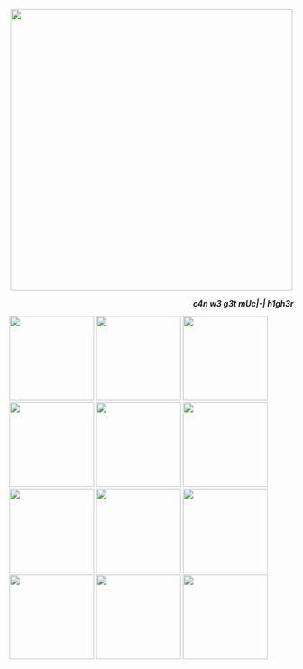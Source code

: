 <p align="center">
    <img width="500" src="https://media.tenor.com/Mwzug9zxYh0AAAAi/nyan-cat-every-nyan.gif">
</p>
<p align="right">
<strong><em>c4n w3 g3t mUc|-| h1gh3r</strong></em>

>

<p align="left">
    <img width="150" src="https://media.tenor.com/3bcpWv2kyAkAAAAi/waffles-stamp.gif">   <img width="150" src="https://images-wixmp-ed30a86b8c4ca887773594c2.wixmp.com/f/a05ab71b-2429-4c71-b3f2-74abd1ef5d31/dhezhda-127ddc46-36b2-407d-9fe5-2e1224d48dd1.gif?token=eyJ0eXAiOiJKV1QiLCJhbGciOiJIUzI1NiJ9.eyJzdWIiOiJ1cm46YXBwOjdlMGQxODg5ODIyNjQzNzNhNWYwZDQxNWVhMGQyNmUwIiwiaXNzIjoidXJuOmFwcDo3ZTBkMTg4OTgyMjY0MzczYTVmMGQ0MTVlYTBkMjZlMCIsIm9iaiI6W1t7InBhdGgiOiJcL2ZcL2EwNWFiNzFiLTI0MjktNGM3MS1iM2YyLTc0YWJkMWVmNWQzMVwvZGhlemhkYS0xMjdkZGM0Ni0zNmIyLTQwN2QtOWZlNS0yZTEyMjRkNDhkZDEuZ2lmIn1dXSwiYXVkIjpbInVybjpzZXJ2aWNlOmZpbGUuZG93bmxvYWQiXX0.lUDybiffuf3ED7GHt3PYy5bjImHsSHC2Qji7Q3xrzPQ">  <img width="150" src="https://images-wixmp-ed30a86b8c4ca887773594c2.wixmp.com/f/a06e9d4f-f786-4e2c-aca0-095af2a27353/dd3yqdb-f0efa0ca-02b9-455b-9970-dd89dc53c61e.gif?token=eyJ0eXAiOiJKV1QiLCJhbGciOiJIUzI1NiJ9.eyJzdWIiOiJ1cm46YXBwOjdlMGQxODg5ODIyNjQzNzNhNWYwZDQxNWVhMGQyNmUwIiwiaXNzIjoidXJuOmFwcDo3ZTBkMTg4OTgyMjY0MzczYTVmMGQ0MTVlYTBkMjZlMCIsIm9iaiI6W1t7InBhdGgiOiJcL2ZcL2EwNmU5ZDRmLWY3ODYtNGUyYy1hY2EwLTA5NWFmMmEyNzM1M1wvZGQzeXFkYi1mMGVmYTBjYS0wMmI5LTQ1NWItOTk3MC1kZDg5ZGM1M2M2MWUuZ2lmIn1dXSwiYXVkIjpbInVybjpzZXJ2aWNlOmZpbGUuZG93bmxvYWQiXX0.pY6gsU_HbnNG3nM9NQH6e4PsTbamgEuexwuKR31kDIw">  <img width="150" src="https://images-wixmp-ed30a86b8c4ca887773594c2.wixmp.com/f/1f5d4d8e-9f4a-4855-af0c-0e95e1518040/dd5cohq-2d30717e-d06c-4727-822c-5b855b38f97a.png?token=eyJ0eXAiOiJKV1QiLCJhbGciOiJIUzI1NiJ9.eyJzdWIiOiJ1cm46YXBwOjdlMGQxODg5ODIyNjQzNzNhNWYwZDQxNWVhMGQyNmUwIiwiaXNzIjoidXJuOmFwcDo3ZTBkMTg4OTgyMjY0MzczYTVmMGQ0MTVlYTBkMjZlMCIsIm9iaiI6W1t7InBhdGgiOiJcL2ZcLzFmNWQ0ZDhlLTlmNGEtNDg1NS1hZjBjLTBlOTVlMTUxODA0MFwvZGQ1Y29ocS0yZDMwNzE3ZS1kMDZjLTQ3MjctODIyYy01Yjg1NWIzOGY5N2EucG5nIn1dXSwiYXVkIjpbInVybjpzZXJ2aWNlOmZpbGUuZG93bmxvYWQiXX0.TBh_1F-Atfh88b-mMOm7xV3WlJqtoIB1YSu_bBXKYh4">  <img width="150" src="https://images-wixmp-ed30a86b8c4ca887773594c2.wixmp.com/f/c8ee5b86-44cc-4e2c-a08a-4ae8aa435340/dfosz34-32efb698-491b-4c25-a467-54b1c7a0560f.gif?token=eyJ0eXAiOiJKV1QiLCJhbGciOiJIUzI1NiJ9.eyJzdWIiOiJ1cm46YXBwOjdlMGQxODg5ODIyNjQzNzNhNWYwZDQxNWVhMGQyNmUwIiwiaXNzIjoidXJuOmFwcDo3ZTBkMTg4OTgyMjY0MzczYTVmMGQ0MTVlYTBkMjZlMCIsIm9iaiI6W1t7InBhdGgiOiJcL2ZcL2M4ZWU1Yjg2LTQ0Y2MtNGUyYy1hMDhhLTRhZThhYTQzNTM0MFwvZGZvc3ozNC0zMmVmYjY5OC00OTFiLTRjMjUtYTQ2Ny01NGIxYzdhMDU2MGYuZ2lmIn1dXSwiYXVkIjpbInVybjpzZXJ2aWNlOmZpbGUuZG93bmxvYWQiXX0.3OsQlLjK-hv7SDmnDnQjvSeliC-kLGGLlpiTe27sWGg">  <img width="150" src="https://images-wixmp-ed30a86b8c4ca887773594c2.wixmp.com/f/c8ee5b86-44cc-4e2c-a08a-4ae8aa435340/dfos6gm-a3abaa79-7c27-4fcc-9884-b40f88cb260d.png?token=eyJ0eXAiOiJKV1QiLCJhbGciOiJIUzI1NiJ9.eyJzdWIiOiJ1cm46YXBwOjdlMGQxODg5ODIyNjQzNzNhNWYwZDQxNWVhMGQyNmUwIiwiaXNzIjoidXJuOmFwcDo3ZTBkMTg4OTgyMjY0MzczYTVmMGQ0MTVlYTBkMjZlMCIsIm9iaiI6W1t7InBhdGgiOiJcL2ZcL2M4ZWU1Yjg2LTQ0Y2MtNGUyYy1hMDhhLTRhZThhYTQzNTM0MFwvZGZvczZnbS1hM2FiYWE3OS03YzI3LTRmY2MtOTg4NC1iNDBmODhjYjI2MGQucG5nIn1dXSwiYXVkIjpbInVybjpzZXJ2aWNlOmZpbGUuZG93bmxvYWQiXX0.Ru5KLOjrbVgUzDPqhv4uC-6a-Vxdjk1Jf-vQhD1LS_w">  <img width="150" src="https://images-wixmp-ed30a86b8c4ca887773594c2.wixmp.com/f/93f4d390-d585-47c0-a9b6-66a703879998/dbcdpkf-fe7257c8-f1f2-4c61-b47c-a9957eb55b62.png?token=eyJ0eXAiOiJKV1QiLCJhbGciOiJIUzI1NiJ9.eyJzdWIiOiJ1cm46YXBwOjdlMGQxODg5ODIyNjQzNzNhNWYwZDQxNWVhMGQyNmUwIiwiaXNzIjoidXJuOmFwcDo3ZTBkMTg4OTgyMjY0MzczYTVmMGQ0MTVlYTBkMjZlMCIsIm9iaiI6W1t7InBhdGgiOiJcL2ZcLzkzZjRkMzkwLWQ1ODUtNDdjMC1hOWI2LTY2YTcwMzg3OTk5OFwvZGJjZHBrZi1mZTcyNTdjOC1mMWYyLTRjNjEtYjQ3Yy1hOTk1N2ViNTViNjIucG5nIn1dXSwiYXVkIjpbInVybjpzZXJ2aWNlOmZpbGUuZG93bmxvYWQiXX0.JFF3lYH0gv_-U27KAjov1DFHY5LvcC5f1D8dKXPeEYM">  <img width="150" src="https://images-wixmp-ed30a86b8c4ca887773594c2.wixmp.com/f/7f07c132-6e55-4943-9bb7-dbef21458a42/dfosxwk-8018ef0d-f61e-43b0-b577-47e0e8c581fd.png?token=eyJ0eXAiOiJKV1QiLCJhbGciOiJIUzI1NiJ9.eyJzdWIiOiJ1cm46YXBwOjdlMGQxODg5ODIyNjQzNzNhNWYwZDQxNWVhMGQyNmUwIiwiaXNzIjoidXJuOmFwcDo3ZTBkMTg4OTgyMjY0MzczYTVmMGQ0MTVlYTBkMjZlMCIsIm9iaiI6W1t7InBhdGgiOiJcL2ZcLzdmMDdjMTMyLTZlNTUtNDk0My05YmI3LWRiZWYyMTQ1OGE0MlwvZGZvc3h3ay04MDE4ZWYwZC1mNjFlLTQzYjAtYjU3Ny00N2UwZThjNTgxZmQucG5nIn1dXSwiYXVkIjpbInVybjpzZXJ2aWNlOmZpbGUuZG93bmxvYWQiXX0.-5-u4lcElSRgWZGV2ye-z3K-WJYn4Sqsbkgcei_vF3E">  <img width="150" src="https://images-wixmp-ed30a86b8c4ca887773594c2.wixmp.com/f/3d24f900-9482-4746-9ff0-b6410c535b7f/dgmfpx2-0c31a76e-0160-4f66-b1e6-bf764e09f010.png?token=eyJ0eXAiOiJKV1QiLCJhbGciOiJIUzI1NiJ9.eyJzdWIiOiJ1cm46YXBwOjdlMGQxODg5ODIyNjQzNzNhNWYwZDQxNWVhMGQyNmUwIiwiaXNzIjoidXJuOmFwcDo3ZTBkMTg4OTgyMjY0MzczYTVmMGQ0MTVlYTBkMjZlMCIsIm9iaiI6W1t7InBhdGgiOiJcL2ZcLzNkMjRmOTAwLTk0ODItNDc0Ni05ZmYwLWI2NDEwYzUzNWI3ZlwvZGdtZnB4Mi0wYzMxYTc2ZS0wMTYwLTRmNjYtYjFlNi1iZjc2NGUwOWYwMTAucG5nIn1dXSwiYXVkIjpbInVybjpzZXJ2aWNlOmZpbGUuZG93bmxvYWQiXX0.z5K6fJe8P57KY6qkQvJG42lgk8j8L2r4503bYvedbM0">  <img width="150" src="https://images-wixmp-ed30a86b8c4ca887773594c2.wixmp.com/f/1dbac5d7-c709-4f63-a219-f02e582eb8cd/dc32cgo-c8ceb245-1193-4631-b0ac-91e17b4abccc.png/v1/fill/w_99,h_56,q_80,strp/roblox_user_stamp_by_hynua_dc32cgo-fullview.jpg?token=eyJ0eXAiOiJKV1QiLCJhbGciOiJIUzI1NiJ9.eyJzdWIiOiJ1cm46YXBwOjdlMGQxODg5ODIyNjQzNzNhNWYwZDQxNWVhMGQyNmUwIiwiaXNzIjoidXJuOmFwcDo3ZTBkMTg4OTgyMjY0MzczYTVmMGQ0MTVlYTBkMjZlMCIsIm9iaiI6W1t7ImhlaWdodCI6Ijw9NTYiLCJwYXRoIjoiXC9mXC8xZGJhYzVkNy1jNzA5LTRmNjMtYTIxOS1mMDJlNTgyZWI4Y2RcL2RjMzJjZ28tYzhjZWIyNDUtMTE5My00NjMxLWIwYWMtOTFlMTdiNGFiY2NjLnBuZyIsIndpZHRoIjoiPD05OSJ9XV0sImF1ZCI6WyJ1cm46c2VydmljZTppbWFnZS5vcGVyYXRpb25zIl19.ApNdQTpubBNn99apY7aeMRRmkXDkKzgfIzmPgo2lB1Q">  <img width="150" src="https://images-wixmp-ed30a86b8c4ca887773594c2.wixmp.com/f/beb8366b-3d76-4aa1-b644-3a835b72faeb/dvdr40-d7466ef4-15b3-4ed4-9a0f-b7c9f1803167.gif?token=eyJ0eXAiOiJKV1QiLCJhbGciOiJIUzI1NiJ9.eyJzdWIiOiJ1cm46YXBwOjdlMGQxODg5ODIyNjQzNzNhNWYwZDQxNWVhMGQyNmUwIiwiaXNzIjoidXJuOmFwcDo3ZTBkMTg4OTgyMjY0MzczYTVmMGQ0MTVlYTBkMjZlMCIsIm9iaiI6W1t7InBhdGgiOiJcL2ZcL2JlYjgzNjZiLTNkNzYtNGFhMS1iNjQ0LTNhODM1YjcyZmFlYlwvZHZkcjQwLWQ3NDY2ZWY0LTE1YjMtNGVkNC05YTBmLWI3YzlmMTgwMzE2Ny5naWYifV1dLCJhdWQiOlsidXJuOnNlcnZpY2U6ZmlsZS5kb3dubG9hZCJdfQ.xSUrwKdiQg_tDlIKkJWcVdMi5PRgnJw4hdmcug17M5k">  <img width="150" src="https://images-wixmp-ed30a86b8c4ca887773594c2.wixmp.com/f/93f4d390-d585-47c0-a9b6-66a703879998/ddbjjl2-0ea8326b-8998-41c8-b735-f223ce762047.png?token=eyJ0eXAiOiJKV1QiLCJhbGciOiJIUzI1NiJ9.eyJzdWIiOiJ1cm46YXBwOjdlMGQxODg5ODIyNjQzNzNhNWYwZDQxNWVhMGQyNmUwIiwiaXNzIjoidXJuOmFwcDo3ZTBkMTg4OTgyMjY0MzczYTVmMGQ0MTVlYTBkMjZlMCIsIm9iaiI6W1t7InBhdGgiOiJcL2ZcLzkzZjRkMzkwLWQ1ODUtNDdjMC1hOWI2LTY2YTcwMzg3OTk5OFwvZGRiampsMi0wZWE4MzI2Yi04OTk4LTQxYzgtYjczNS1mMjIzY2U3NjIwNDcucG5nIn1dXSwiYXVkIjpbInVybjpzZXJ2aWNlOmZpbGUuZG93bmxvYWQiXX0.2NYOu9JsLmInKvbo-pUUDwh1FxtLBN6i-As40gHBcJo">
